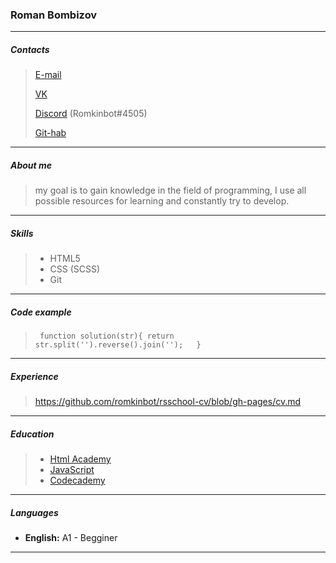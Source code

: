 ### Roman Bombizov  



---

##### Contacts

>[E-mail](romkinbot1@gmail.com)
>
>[VK](https://vk.com/id72442377)
>
>[Discord](https://discordapp.com/users/437716762323320834/) (Romkinbot#4505)
>
>[Git-hab](https://github.com/romkinbot)

---

##### About me

>my goal is to gain knowledge in the field of programming, I use all possible resources for learning and constantly try to develop.

---

##### Skills

>- HTML5
>- CSS (SCSS)
>- Git

---

##### Code example

> ` function solution(str){
        return str.split('').reverse().join('');  
        }`

---

##### Experience

> https://github.com/romkinbot/rsschool-cv/blob/gh-pages/cv.md

---

##### Education

>* [Html Academy](https://htmlacademy.ru/)
>* [JavaScript](https://learn.javascript.ru)
>* [Codecademy](https://www.codecademy.com)

---

##### Languages

* **English:** A1 - Begginer

---

